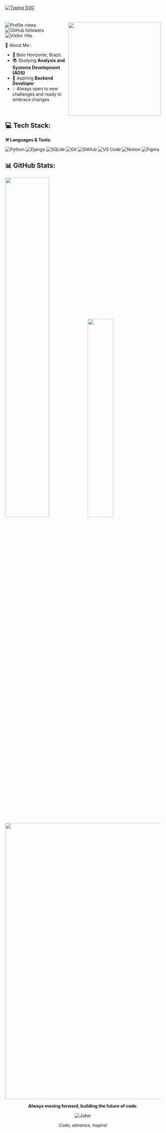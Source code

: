 [![Typing SVG](https://readme-typing-svg.herokuapp.com/?color=ffffff&size=45&center=true&vCenter=true&width=1000&lines=Hello,+I'm+Lucas!+%3A%29;Backend+Developer)](https://git.io/typing-svg)

# 
<img src="https://raw.githubusercontent.com/MicaelliMedeiros/micaellimedeiros/master/image/computer-illustration.png" min-width="300px" max-width="300px" width="300px" align="right">

![Profile views](https://komarev.com/ghpvc/?username=eolkazin&color=000000)  
![GitHub followers](https://img.shields.io/github/followers/eolkazin?label=Follow&style=social)
![Visitor Hits](https://estruyf-github.azurewebsites.net/api/VisitorHit?user=eolkazin&countColor=%232979ff)

 👋 About Me :

- 📍 Belo Horizonte, Brazil.
- 📚 Studying **Analysis and Systems Development (ADS)**
- 🌱 Aspiring **Backend Developer**  
- 💡 Always open to new challenges and ready to embrace changes  


<br>

## 💻 Tech Stack:

**⚒️ Languages & Tools:**

![Python](https://img.shields.io/badge/Python-%2314357A?style=for-the-badge&logo=python&logoColor=%23FFD43B)
![Django](https://img.shields.io/badge/Django-%232C3E50?style=for-the-badge&logo=django&logoColor=%23FFFFFF)
![SQLite](https://img.shields.io/badge/SQLite-%23007ACC?style=for-the-badge&logo=sqlite&logoColor=%23FFFFFF)
![Git](https://img.shields.io/badge/Git-%23F1502F?style=for-the-badge&logo=git&logoColor=%23FFFFFF)
![GitHub](https://img.shields.io/badge/GitHub-%23181717?style=for-the-badge&logo=github&logoColor=%23FFFFFF)
![VS Code](https://img.shields.io/badge/VS%20Code-%23007ACC?style=for-the-badge&logo=visual-studio-code&logoColor=%23FFFFFF)
![Notion](https://img.shields.io/badge/Notion-%23000000?style=for-the-badge&logo=notion&logoColor=%23FFFFFF)
![Figma](https://img.shields.io/badge/Figma-%23F24E1E?style=for-the-badge&logo=figma&logoColor=%23FFFFFF)




## 📊 GitHub Stats:

<picture><img src="https://github-readme-stats.vercel.app/api?username=eolkazin&show_icons=true&include_all_commits=true&theme=radical&hide_border=true" width="53%" height="53%"/></picture><picture><img src="https://github-readme-stats.vercel.app/api/top-langs/?username=eolkazin&langs_count=8&layout=compact&theme=radical&hide_border=true" width="40.5%" height="40.5%"/></picture>

<picture><img src="https://github-readme-activity-graph.vercel.app/graph?username=eolkazin&theme=redical&hide_border=true" style="width: 890px;"/></picture>


<p align="center">
  <strong>Always moving forward, building the future of code.</strong>
</p>

<p align="center">
  <img src="https://media2.giphy.com/media/v1.Y2lkPTc5MGI3NjExcmt6eW5xOXhjMnc0Z3g1dW8xam01dDloYTdteGYzcGJocmpxa2E3ZyZlcD12MV9pbnRlcm5hbF9naWZfYnlfaWQmY3Q9Zw/RbDKaczqWovIugyJmW/giphy.gif" alt="Joker"/>
</p>

<p align="center">
  <em>Code, advance, inspire!</em>
</p>


